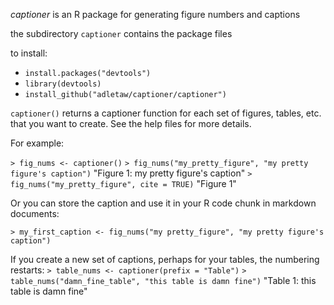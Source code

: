 *captioner* is an R package for generating figure numbers and captions

the subdirectory `captioner` contains the package files

to install:
* `install.packages("devtools")`
* `library(devtools)`
* `install_github("adletaw/captioner/captioner")`

`captioner()` returns a captioner function for each set of figures, tables, etc. that you want to create.  See the help files for more details.

For example:

`> fig_nums <- captioner()`
`> fig_nums("my_pretty_figure", "my pretty figure's caption")`
"Figure 1: my pretty figure's caption"
`> fig_nums("my_pretty_figure", cite = TRUE)`
"Figure 1"

Or you can store the caption and use it in your R code chunk in markdown documents:

`> my_first_caption <- fig_nums("my pretty_figure", "my pretty figure's caption")`

If you create a new set of captions, perhaps for your tables, the numbering restarts:
`> table_nums <- captioner(prefix = "Table")`
`> table_nums("damn_fine_table", "this table is damn fine")`
"Table 1: this table is damn fine"